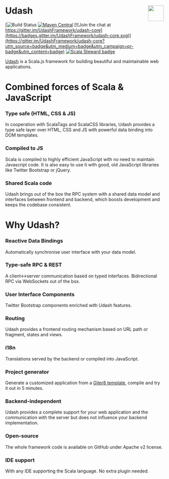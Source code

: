 # Udash [<img align="right" height="50px" src="https://avsystem.github.io/Anjay-doc/_images/avsystem_logo.png">](http://www.avsystem.com/)
[![Build Status](https://github.com/UdashFramework/udash-core/workflows/CI/badge.svg?branch=master&event=push)
[![Maven Central](https://maven-badges.herokuapp.com/maven-central/io.udash/udash-core_2.13/badge.svg)](https://maven-badges.herokuapp.com/maven-central/io.udash/udash-core_2.12)
[![Join the chat at https://gitter.im/UdashFramework/udash-core](https://badges.gitter.im/UdashFramework/udash-core.svg)](https://gitter.im/UdashFramework/udash-core?utm_source=badge&utm_medium=badge&utm_campaign=pr-badge&utm_content=badge)
[![Scala Steward badge](https://img.shields.io/badge/Scala_Steward-helping-blue.svg?style=flat&logo=data:image/png;base64,iVBORw0KGgoAAAANSUhEUgAAAA4AAAAQCAMAAAARSr4IAAAAVFBMVEUAAACHjojlOy5NWlrKzcYRKjGFjIbp293YycuLa3pYY2LSqql4f3pCUFTgSjNodYRmcXUsPD/NTTbjRS+2jomhgnzNc223cGvZS0HaSD0XLjbaSjElhIr+AAAAAXRSTlMAQObYZgAAAHlJREFUCNdNyosOwyAIhWHAQS1Vt7a77/3fcxxdmv0xwmckutAR1nkm4ggbyEcg/wWmlGLDAA3oL50xi6fk5ffZ3E2E3QfZDCcCN2YtbEWZt+Drc6u6rlqv7Uk0LdKqqr5rk2UCRXOk0vmQKGfc94nOJyQjouF9H/wCc9gECEYfONoAAAAASUVORK5CYII=)](https://scala-steward.org)

[Udash](http://udash.io/) is a Scala.js framework for building beautiful and maintainable web applications.

# Combined forces of Scala & JavaScript

### Type safe (HTML, CSS & JS)
In cooperation with ScalaTags and ScalaCSS libraries, Udash provides a type safe layer over HTML, CSS and JS 
with powerful data binding into DOM templates.

### Compiled to JS
Scala is compiled to highly efficient JavaScript with no need to maintain Javascript code. 
It is also easy to use it with good, old JavaScript libraries like Twitter Bootstrap or jQuery.

### Shared Scala code
Udash brings out of the box the RPC system with a shared data model and interfaces between frontend and backend, 
which boosts development and keeps the codebase consistent.

# Why Udash?

### Reactive Data Bindings
Automatically synchronise user interface with your data model.

### Type-safe RPC & REST
A client↔server communication based on typed interfaces. Bidirectional RPC via WebSockets out of the box.

### User Interface Components
Twitter Bootstrap components enriched with Udash features.

### Routing
Udash provides a frontend routing mechanism based on URL path or fragment, states and views.

### i18n
Translations served by the backend or compiled into JavaScript.

### Project generator 
Generate a customized application from a [Giter8 template](https://github.com/UdashFramework/udash.g8), compile and try it out in 5 minutes.

### Backend-independent
Udash provides a complete support for your web application and the communication with the server but does not influence your backend implementation.

### Open-source
The whole framework code is available on GitHub under Apache v2 license.

### IDE support
With any IDE supporting the Scala language. No extra plugin needed.